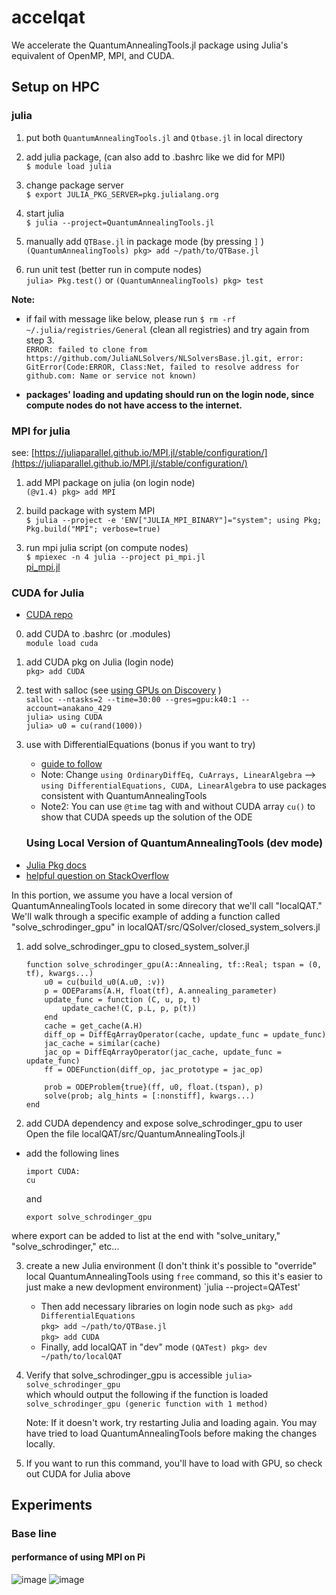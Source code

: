 # accelqat
We accelerate the QuantumAnnealingTools.jl package using Julia's equivalent of OpenMP, MPI, and CUDA.

## Setup on HPC

### julia

1. put both `QuantumAnnealingTools.jl` and `Qtbase.jl` in local directory
2. add julia package, (can also add to .bashrc like we did for MPI)  
    `$ module load julia`

3. change package server  
    `$ export JULIA_PKG_SERVER=pkg.julialang.org`

4. start julia  
    `$ julia --project=QuantumAnnealingTools.jl`

5. manually add `QTBase.jl` in package mode (by pressing `]` )  
    `(QuantumAnnealingTools) pkg> add ~/path/to/QTBase.jl`

6. run unit test (better run in compute nodes)  
    `julia> Pkg.test()` or `(QuantumAnnealingTools) pkg> test`

**Note:** 

- if fail with message like below, please run  `$ rm -rf ~/.julia/registries/General` (clean all registries) and try again from step 3.  
    `ERROR: failed to clone from https://github.com/JuliaNLSolvers/NLSolversBase.jl.git, error: GitError(Code:ERROR, Class:Net, failed to resolve address for github.com: Name or service not known)`

- **packages' loading and updating should run on the login node, since compute nodes do not have access to the internet.**

### MPI for julia

see: [https://juliaparallel.github.io/MPI.jl/stable/configuration/](https://juliaparallel.github.io/MPI.jl/stable/configuration/)

1. add MPI package on julia (on login node)  
    `(@v1.4) pkg> add MPI`

2. build package with system MPI  
    `$ julia --project -e 'ENV["JULIA_MPI_BINARY"]="system"; using Pkg; Pkg.build("MPI"; verbose=true)`

3. run mpi julia script (on compute nodes)  
    `$ mpiexec -n 4 julia --project pi_mpi.jl`  
    [pi_mpi.jl](Setup%20repo%20on%20HPC%20ab4795a0a26742008190ca88709a937f/pi_mpi.jl)
    
### CUDA for Julia
- [CUDA repo](https://github.com/JuliaGPU/CUDA.jl)

0. add CUDA to .bashrc (or .modules)   
    `module load cuda`

1. add CUDA pkg on Julia (login node)   
    `pkg> add CUDA`
    
2. test with salloc (see [using GPUs on Discovery](https://carc.usc.edu/user-information/user-guides/high-performance-computing/discovery/using-gpus) )     
    `salloc --ntasks=2 --time=30:00 --gres=gpu:k40:1 --account=anakano_429`   
    `julia> using CUDA`    
    `julia> u0 = cu(rand(1000))`
    
3. use with DifferentialEquations (bonus if you want to try)   
    - [guide to follow](https://github.com/SciML/DiffEqGPU.jl#within-method-gpu-parallelism-with-direct-cuarray-usage)
    - Note: Change `using OrdinaryDiffEq, CuArrays, LinearAlgebra` --> `using DifferentialEquations, CUDA, LinearAlgebra` to use packages consistent with QuantumAnnealingTools
    - Note2: You can use `@time` tag with and without CUDA array `cu()` to show that CUDA speeds up the solution of the ODE
    
    ### Using Local Version of QuantumAnnealingTools (dev mode)
- [Julia Pkg docs](https://docs.julialang.org/en/v1/stdlib/Pkg/)
- [helpful question on StackOverflow](https://stackoverflow.com/questions/58098296/julia-be-sure-to-use-dev-version-of-a-package)

In this portion, we assume you have a local version of QuantumAnnealingTools located in some direcory that we'll call "localQAT." We'll walk through a specific example of adding a function called "solve_schrodinger_gpu" in localQAT/src/QSolver/closed_system_solvers.jl 

1. add solve_schrodinger_gpu to closed_system_solver.jl     
    ```
    function solve_schrodinger_gpu(A::Annealing, tf::Real; tspan = (0, tf), kwargs...)
        u0 = cu(build_u0(A.u0, :v))
        p = ODEParams(A.H, float(tf), A.annealing_parameter)
        update_func = function (C, u, p, t)
            update_cache!(C, p.L, p, p(t))
        end
        cache = get_cache(A.H)
        diff_op = DiffEqArrayOperator(cache, update_func = update_func)
        jac_cache = similar(cache)
        jac_op = DiffEqArrayOperator(jac_cache, update_func = update_func)
        ff = ODEFunction(diff_op, jac_prototype = jac_op)

        prob = ODEProblem{true}(ff, u0, float.(tspan), p)
        solve(prob; alg_hints = [:nonstiff], kwargs...)
    end
    ```
    
2. add CUDA dependency and expose solve_schrodinger_gpu to user   
Open the file localQAT/src/QuantumAnnealingTools.jl
- add the following lines 
    ```
    import CUDA:
    cu
    ```   
    and 
    ```
    export solve_schrodinger_gpu
    ```
where export can be added to list at the end with "solve_unitary," "solve_schrodinger," etc...

3. create a new Julia environment (I don't think it's possible to "override" local QuantumAnnealingTools using `free` command, so this it's easier to just make a new devlopment environment)
    `julia --project=QATest'   
    - Then add necessary libraries on login node such as 
    `pkg> add DifferentialEquations`   
    `pkg> add ~/path/to/QTBase.jl`   
    `pkg> add CUDA`   
    - Finally, add localQAT in "dev" mode
    `(QATest) pkg> dev ~/path/to/localQAT`
    
 4. Verify that solve_schrodinger_gpu is accessible
    `julia> solve_schrodinger_gpu`   
    which whould output the following if the function is loaded    
    `solve_schrodinger_gpu (generic function with 1 method)`     
    
    Note: If it doesn't work, try restarting Julia and loading again. You may have tried to load QuantumAnnealingTools before making the changes locally. 
    
5. If you want to run this command, you'll have to load with GPU, so check out CUDA for Julia above

## Experiments
### Base line
#### performance of using MPI on Pi
![image](https://user-images.githubusercontent.com/18574971/100591207-48138500-32aa-11eb-9941-3065a0114fc7.png)
![image](https://user-images.githubusercontent.com/18574971/100591214-4b0e7580-32aa-11eb-901f-36cfc77ae21c.png)

